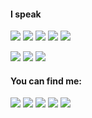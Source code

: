 #### I speak

![](https://img.shields.io/badge/-Python-9cf?style=flat-square&logo=Python&labelColor=ffd43b&logoColor=4b8bbe&color=4b8bbe)
![](https://img.shields.io/badge/-Java-9cf?style=flat-square&logo=Java&labelColor=5382a1&logoColor=f89820&color=f89820)
![](https://img.shields.io/badge/λ-Racket-9cf?style=flat-square&logo=Scheme&labelColor=FF0000&color=blue)
![](https://img.shields.io/badge/-JavaScript-9cf?style=flat-square&logo=JavaScript&labelColor=F0DB4F&logoColor=323330&color=323330)
![](https://img.shields.io/badge/-HTML&CSS-9cf?style=flat-square&logo=HTML5&labelColor=FFFFFF&logoColor=F16529&color=E44D26)

![](https://img.shields.io/badge/-Chinese-ff0000?style=flat-square)
![](https://img.shields.io/badge/-English-0198E1?style=flat-square)
![](https://img.shields.io/badge/-Japanese-ff7892?style=flat-square)


#### You can find me:

[![](https://img.shields.io/badge/-Twitter-00acee?style=flat-square&labelColor=white&logo=twitter)](https://twitter.com/yuk1muon)
[![](https://img.shields.io/badge/-Website-black?style=flat-square&logo=ubuntu&logoColor=000000&labelColor=white)](https://yukimuon.com)
[![](https://img.shields.io/badge/-Telegram-blue?style=flat-square&labelColor=f0f0f0&logo=telegram&logoColor=white)](https://t.me/yukimuon)
[![](https://img.shields.io/badge/-Resume-grey?style=flat-square&labelColor=f0f0f0&logo=LibreOffice&logoColor=black)](https://yukimuon.com/resume/)
[![](https://img.shields.io/badge/-LinkedIn-9cf?style=flat-square&logo=LinkedIn&labelColor=FFFFFF&logoColor=blue&color=blue)](https://www.linkedin.com/in/cliu57)
